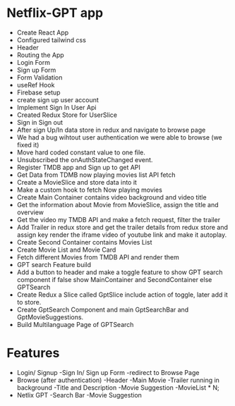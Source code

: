 # Netflix-GPT app

- Create React App
- Configured tailwind css
- Header
- Routing the App
- Login Form
- Sign up Form
- Form Validation
- useRef Hook
- Firebase setup
- create sign up user account
- Implement Sign In User Api
- Created Redux Store for UserSlice
- Sign in Sign out
- After sign Up/In data store in redux and navigate to browse page
- We had a bug wihtout user authentication we were able to browse (we fixed it)
- Move hard coded constant value to one file.
- Unsubscribed the onAuthStateChanged event.
- Register TMDB app and Sign up to get API
- Get Data from TDMB now playing movies list API fetch
- Create a MovieSlice and store data into it
- Make a custom hook to fetch Now playing movies
- Create Main Container contains video background and video title
- Get the information about Movie from MovieSlice, assign the title and overview
- Get the video my TMDB API and make a fetch request, filter the trailer
- Add Trailer in redux store and get the trailer details from redux store and assign key render the iframe video of youtube link and make it autoplay.
- Create Second Container contains Movies List
- Create Movie List and Movie Card
- Fetch different Movies from TMDB API and render them
- GPT search Feature build
- Add a button to header and make a toggle feature to show GPT search component
    if false show MainContainer and SecondContainer
    else GPTSearch
- Create Redux a Slice called GptSlice include action of toggle, later add it to store.
- Create GptSearch Component and main GptSearchBar and GptMovieSuggestions.
- Build Multilanguage Page of GPTSearch


# Features

- Login/ Signup
  -Sign In/ Sign up Form
  -redirect to Browse Page
- Browse (after authentication)
  -Header
  -Main Movie
  -Trailer running in background
  -Title and Description
  -Movie Suggestion
  -MovieList \* N;
- Netlix GPT
  -Search Bar
  -Movie Suggestion
